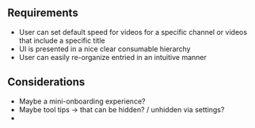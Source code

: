 ## Requirements

- User can set default speed for videos for a specific channel or videos that include a specific title
- UI is presented in a nice clear consumable hierarchy
- User can easily re-organize entried in an intuitive manner


## Considerations

- Maybe a mini-onboarding experience?
- Maybe tool tips -> that can be hidden? / unhidden via settings?
- 